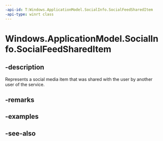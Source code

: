 ----api-id: T:Windows.ApplicationModel.SocialInfo.SocialFeedSharedItem
-api-type: winrt class
---<!-- Class syntax.public class SocialFeedSharedItem : Windows.ApplicationModel.SocialInfo.ISocialFeedSharedItem--># Windows.ApplicationModel.SocialInfo.SocialFeedSharedItem## -descriptionRepresents a social media item that was shared with the user by another user of the service.## -remarks## -examples## -see-also